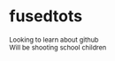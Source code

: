 # fusedtots
<sub>Looking to learn about github</sub>
<br>
<sub> Will be shooting school children </sub>
